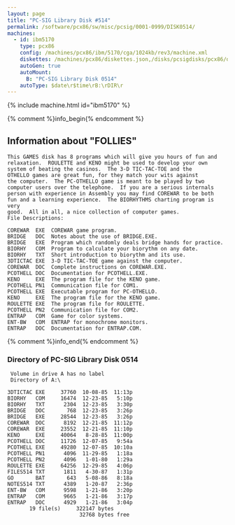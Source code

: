 ```yaml
---
layout: page
title: "PC-SIG Library Disk #514"
permalink: /software/pcx86/sw/misc/pcsig/0001-0999/DISK0514/
machines:
  - id: ibm5170
    type: pcx86
    config: /machines/pcx86/ibm/5170/cga/1024kb/rev3/machine.xml
    diskettes: /machines/pcx86/diskettes.json,/disks/pcsigdisks/pcx86/diskettes.json
    autoGen: true
    autoMount:
      B: "PC-SIG Library Disk 0514"
    autoType: $date\r$time\rB:\rDIR\r
---
```


{% include machine.html id="ibm5170" %}

{% comment %}info_begin{% endcomment %}

## Information about "FOLLIES"

    This GAMES disk has 8 programs which will give you hours of fun and
    relaxation.  ROULETTE and KENO might be used to develop your own
    system of beating the casinos.  The 3-D TIC-TAC-TOE and the
    OTHELLO games are great fun, for they match your wits against
    the computer.  The PC-OTHELLO game is meant to be played by two
    computer users over the telephone.  If you are a serious internals
    person with experience in Assembly you may find COREWAR to be both
    fun and a learning experience.  The BIORHYTHMS charting program is very
    good.  All in all, a nice collection of computer games.
    File Descriptions:
    
    COREWAR  EXE  COREWAR game program.
    BRIDGE   DOC  Notes about the use of BRIDGE.EXE.
    BRIDGE   EXE  Program which randomly deals bridge hands for practice.
    BIORHY   COM  Program to calculate your biorythm on any date.
    BIORHY   TXT  Short introduction to biorythm and its use.
    3DTICTAC EXE  3-D TIC-TAC-TOE game against the computer.
    COREWAR  DOC  Complete instructions on COREWAR.EXE.
    PCOTHELL DOC  Documentation for PCOTHELL.EXE.
    KENO     EXE  The program file for the KENO game.
    PCOTHELL PN1  Communication file for COM1.
    PCOTHELL EXE  Executable program for PC-OTHELLO.
    KENO     EXE  The program file for the KENO game.
    ROULETTE EXE  The program file for ROULETTE.
    PCOTHELL PN2  Communication file for COM2.
    ENTRAP   COM  Game for color systems.
    ENT-BW   COM  ENTRAP for monochrome monitors.
    ENTRAP   DOC  Documentation for ENTRAP.COM.
{% comment %}info_end{% endcomment %}


### Directory of PC-SIG Library Disk 0514

     Volume in drive A has no label
     Directory of A:\

    3DTICTAC EXE     37760  10-08-85  11:13p
    BIORHY   COM     16474  12-23-85   5:10p
    BIORHY   TXT      2304  12-23-85   3:30p
    BRIDGE   DOC       768  12-23-85   3:26p
    BRIDGE   EXE     28544  12-23-85   3:26p
    COREWAR  DOC      8192  12-21-85  11:12p
    COREWAR  EXE     23552  12-21-85  11:10p
    KENO     EXE     40064   8-28-85  11:00p
    PCOTHELL DOC     11726  12-07-85   9:54a
    PCOTHELL EXE     49280  12-07-85  10:10a
    PCOTHELL PN1      4096  11-29-85   1:18a
    PCOTHELL PN2      4096   1-01-80   1:29a
    ROULETTE EXE     64256  12-29-85   4:06p
    FILES514 TXT      1811   4-30-87   1:31p
    GO       BAT       643   5-08-86   8:18a
    NOTES514 TXT      4389   1-20-87   2:36p
    ENT-BW   COM      9598   1-21-86   3:20p
    ENTRAP   COM      9665   1-21-86   3:17p
    ENTRAP   DOC      4929   1-21-86   3:04p
           19 file(s)     322147 bytes
                           32768 bytes free

